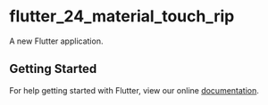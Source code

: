# flutter_24_material_touch_rip

A new Flutter application.

## Getting Started

For help getting started with Flutter, view our online
[documentation](https://flutter.io/).
